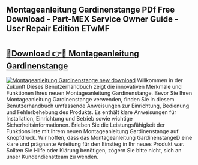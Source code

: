 ## Montageanleitung Gardinenstange PDf Free Download - Part-MEX Service Owner Guide - User Repair Edition ETwMF

# <h2><a href="http://df7fx2e.blite.top/?on=Montageanleitung+Gardinenstange">🔗Download 👉🔴 Montageanleitung Gardinenstange</a></h2>

[![Montageanleitung Gardinenstange new download](https://i.imgur.com/lujVjoI.png)](http://df7fx2e.blite.top/?on=Montageanleitung+Gardinenstange)
Willkommen in der Zukunft Dieses Benutzerhandbuch zeigt die innovativen Merkmale und Funktionen Ihres neuen Montageanleitung Gardinenstange. Bevor Sie Ihren Montageanleitung Gardinenstange verwenden, finden Sie in diesem Benutzerhandbuch umfassende Anweisungen zur Einrichtung, Bedienung und Fehlerbehebung des Produkts. Es enthält klare Anweisungen für Installation, Einrichtung und Betrieb sowie wichtige Sicherheitsinformationen. Erleben Sie die Leistungsfähigkeit der Funktionsliste mit Ihrem neuen Montageanleitung Gardinenstange auf Knopfdruck. Wir hoffen, dass das Montageanleitung GardinenstangeD eine klare und prägnante Anleitung für den Einstieg in Ihr neues Produkt war. Sollten Sie Hilfe oder Klärung benötigen, zögern Sie bitte nicht, sich an unser Kundendienstteam zu wenden.
